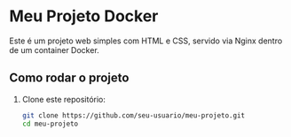 # Meu Projeto Docker

Este é um projeto web simples com HTML e CSS, servido via Nginx dentro de um container Docker.

## Como rodar o projeto

1. Clone este repositório:
   ```sh
   git clone https://github.com/seu-usuario/meu-projeto.git
   cd meu-projeto